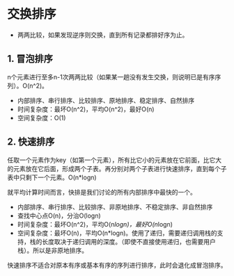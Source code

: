 # 交换排序 #

* 两两比较，如果发现逆序则交换，直到所有记录都排好序为止。

## 1. 冒泡排序 ##

n个元素进行至多n-1次两两比较（如果某一趟没有发生交换，则说明已是有序序列）。O(n^2)。

* 内部排序、串行排序、比较排序、原地排序、稳定排序、自然排序
* 时间复杂度：最坏O(n^2)，平均O(n^2)，最好O(n)
* 空间复杂度：O(1)

## 2. 快速排序 ##

任取一个元素作为key（如第一个元素），所有比它小的元素放在它前面，比它大的元素放在它后面，形成两个子表。再分别对两个子表进行快速排序，直到每个子表中只剩下一个元素。O(n*logn)

就平均计算时间而言，快排是我们讨论的所有内部排序中最快的一个。

* 内部排序、串行排序、比较排序、非原地排序、不稳定排序、非自然排序
* 查找中心点O(n)，分治O(logn)
* 时间复杂度：最坏O(n^2)，平均O(n*logn)，最好O(n*logn)
* 空间复杂度：最坏O(n)，平均O(n*logn)。使用了递归，需要递归调用栈的支持，栈的长度取决于递归调用的深度。（即使不直接使用递归，也需要用户栈）。所以是非原地排序。

快速排序不适合对原本有序或基本有序的序列进行排序，此时会退化成冒泡排序。